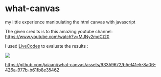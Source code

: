 # what-canvas
my little experience manipulating the html canvas with javascript 

The given credits is to this amazing youtube channel: https://www.youtube.com/watch?v=MJNy2mdCt20

I used [LiveCodes](https://livecodes.io/) to evaluate the results :


![](a.gif)

https://github.com/jaiaani/what-canvas/assets/93359672/b5ef41e5-8a06-426a-977b-b61fb8e35462

